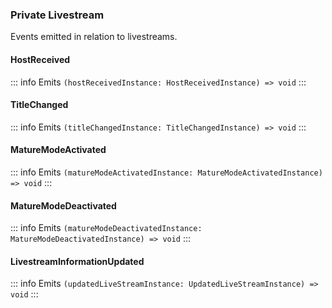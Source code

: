 ### Private Livestream

Events emitted in relation to livestreams.

#### HostReceived

::: info Emits
`(hostReceivedInstance: HostReceivedInstance) => void`
:::

#### TitleChanged

::: info Emits
`(titleChangedInstance: TitleChangedInstance) => void`
:::

#### MatureModeActivated

::: info Emits
`(matureModeActivatedInstance: MatureModeActivatedInstance) => void`
:::

#### MatureModeDeactivated

::: info Emits
`(matureModeDeactivatedInstance: MatureModeDeactivatedInstance) => void`
:::

#### LivestreamInformationUpdated

::: info Emits
`(updatedLiveStreamInstance: UpdatedLiveStreamInstance) => void`
:::
